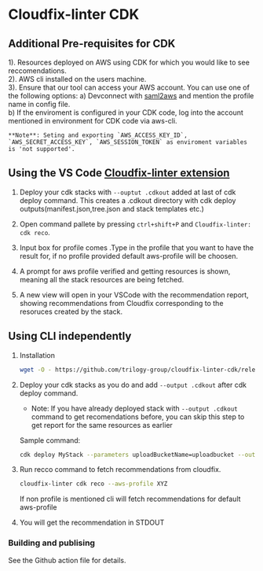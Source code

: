 # Cloudfix-linter CDK

## Additional Pre-requisites for CDK
1). Resources deployed on AWS using CDK for which you would like to see reccomendations.    
2). AWS cli installed on the users machine.    
3). Ensure that our tool can access your AWS account. You can use one of the following options:
    a) Devconnect with [saml2aws](https://github.com/Versent/saml2aws) and mention the profile name in config file.   
    b) If the enviroment is configured in your CDK code, log into the account mentioned in environment for CDK code via aws-cli. 
    
    **Note**: Seting and exporting `AWS_ACCESS_KEY_ID`, `AWS_SECRET_ACCESS_KEY`, `AWS_SESSION_TOKEN` as enviroment variables is 'not supported'.

## Using the VS Code [Cloudfix-linter extension](https://open-vsx.trilogy.devspaces.com/extension/devfactory/cloudfix-linter)

1. Deploy your cdk stacks with `--ouptut .cdkout` added at last of cdk deploy command. This creates a .cdkout directory with cdk deploy outputs(manifest.json,tree.json and stack templates etc.)

2. Open command pallete by pressing `ctrl+shift+P` and `Cloudfix-linter: cdk reco`.   

3. Input box for profile comes .Type in the profile that you want to have the result for, if no profile provided default aws-profile will be choosen.   

4. A prompt for aws profile verified and getting resources is shown, meaning all the stack resources are being fetched.   

5. A new view will open in your VSCode with the recommendation report, showing recommendations from Cloudfix corresponding to the resoruces created by the stack.

## Using CLI independently 
1. Installation
    ```bash
    wget -O - https://github.com/trilogy-group/cloudfix-linter-cdk/releases/latest/download/install.sh | bash
    ```
       

4. Deploy your cdk stacks as you do and add `--output .cdkout` after cdk deploy command.   
    - Note: If you have already deployed stack with `--output .cdkout` command to get recomendations before, you can skip this step to get report for the same resources as earlier

    Sample command: 
    ```bash
    cdk deploy MyStack --parameters uploadBucketName=uploadbucket --output .cdkout
    ```
 
5. Run recco command to fetch recommendations from cloudfix.
    ```bash
    cloudfix-linter cdk reco --aws-profile XYZ
    ```
    If non profile is mentioned cli will fetch recommendations for default aws-profile

6. You will get the recommendation in STDOUT


### Building and publising

See the Github action file for details.
